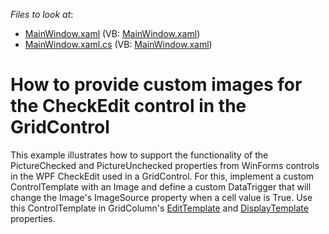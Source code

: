 <!-- default file list -->
*Files to look at*:

* [MainWindow.xaml](./CS/WpfApplication28/MainWindow.xaml) (VB: [MainWindow.xaml](./VB/WpfApplication28/MainWindow.xaml))
* [MainWindow.xaml.cs](./CS/WpfApplication28/MainWindow.xaml.cs) (VB: [MainWindow.xaml](./VB/WpfApplication28/MainWindow.xaml))
<!-- default file list end -->
# How to provide custom images for the CheckEdit control in the GridControl


<p>This example illustrates how to support the functionality of the PictureChecked and PictureUnchecked properties from WinForms controls in the WPF CheckEdit used in a GridControl. For this, implement a custom ControlTemplate with an Image and define a custom DataTrigger that will change the Image's ImageSource property when a cell value is True. Use this ControlTemplate in GridColumn's <a href="https://documentation.devexpress.com/WPF/DevExpress.Xpf.Grid.ColumnBase.EditTemplate.property">EditTemplate</a> and <a href="https://documentation.devexpress.com/WPF/DevExpress.Xpf.Grid.ColumnBase.DisplayTemplate.property">DisplayTemplate</a> properties.</p>

<br/>


